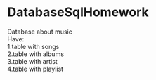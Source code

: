 # DatabaseSqlHomework
Database about music<br>
Have:<br>
1.table with songs<br>
2.table with albums<br>
3.table with artist<br>
4.table with playlist<br>

